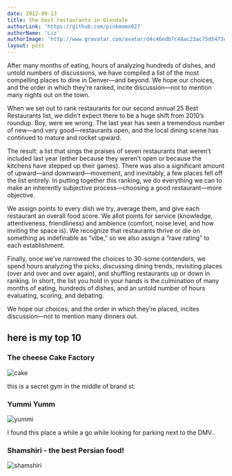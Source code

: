 ```yaml
---
date: 2012-09-13
title: the best restaurants in Glendale
authorLink: 'https://github.com/pinkmomo027'
authorName: 'Liz'
authorImage: 'http://www.gravatar.com/avatar/d4c46edb7c48ac23ac75d5473ee252ec?s=140&d=http%3A%2F%2Fgithub.com%2Fimages%2Fgravatars%2Fgravatar-140.png'
layout: post
---
```


After many months of eating, hours of analyzing hundreds of dishes, 
and untold numbers of discussions, we have compiled a list of the most compelling places to dine in Denver—and beyond. 
We hope our choices, and the order in which they’re ranked, incite discussion—not to mention many nights out on the town.

When we set out to rank restaurants for our second annual 25 Best Restaurants list, 
we didn’t expect there to be a huge shift from 2010’s roundup. Boy, were we wrong. 
The last year has seen a tremendous number of new—and very good—restaurants open, 
and the local dining scene has continued to mature and rocket upward. 

The result: a list that sings the praises of seven restaurants that weren’t included last year 
(either because they weren’t open or because the kitchens have stepped up their games). 
There was also a significant amount of upward—and downward—movement, and inevitably, a few places fell off the list entirely. 
In putting together this ranking, we do everything we can to make an inherently subjective process—choosing a good restaurant—more objective. 

We assign points to every dish we try, average them, and give each restaurant an overall food score. 
We allot points for service (knowledge, attentiveness, friendliness) and ambience 
(comfort, noise level, and how inviting the space is). 
We recognize that restaurants thrive or die on something as indefinable as “vibe,”
so we also assign a “rave rating” to each establishment.  

Finally, once we’ve narrowed the choices to 30-some contenders, we spend hours analyzing the picks, discussing dining trends, 
revisiting places (over and over and over again), 
and shuffling restaurants up or down in ranking. In short, the list you hold in your hands is the culmination of many 
months of eating, hundreds of dishes, and an untold number of hours evaluating, scoring, and debating. 

We hope our choices, and the order in which they’re placed, incites discussion—not to mention many dinners out.

## here is my top 10

### The cheese Cake Factory

![cake](http://cdn.thecheesecakefactory.com/images/locations_brea.jpg)

this is a secret gym in the middle of brand st.

### Yummi Yumm
![yummi](http://bloximages.chicago2.vip.townnews.com/glendalestar.com/content/tncms/assets/v3/editorial/b/97/b9739496-cb2d-11df-bdba-001cc4c002e0/4ca233052ec73.image.jpg)

I found this place a while a go while looking for parking next to the DMV..

### Shamshiri - the best Persian food!
![shamshiri](http://www.parstimes.com/cuisine/shamshiri_glendale.jpg)
